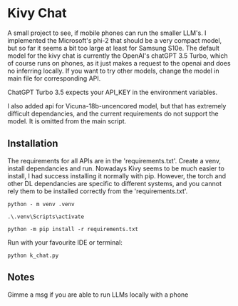 # Kivy Chat

A small project to see, if mobile phones can run the smaller LLM's. I implemented the Microsoft's phi-2 that should be a very compact model, but so far it seems a bit too large at least for Samsung S10e. The default model for the kivy chat is currently the OpenAI's chatGPT 3.5 Turbo, which of course runs on phones, as it just makes a request to the openai and does no inferring locally. If you want to try other models, change the model in main file for corresponding API.

ChatGPT Turbo 3.5 expects your API_KEY in the environment variables.

I also added api for Vicuna-18b-uncencored model, but that has extremely difficult dependancies, and the current requirements do not support the model. It is omitted from the main script.

## Installation

The requirements for all APIs are in the 'requirements.txt'. Create a venv, install dependancies and run. Nowadays Kivy seems to be much easier to install, I had success installing it normally with pip. However, the torch and other DL dependancies are specific to different systems, and you cannot rely them to be installed correctly from the 'requirements.txt'.

```
python - m venv .venv

.\.venv\Scripts\activate

python -m pip install -r requirements.txt
```

Run with your favourite IDE or terminal:
```
python k_chat.py
```

## Notes

Gimme a msg if you are able to run LLMs locally with a phone
